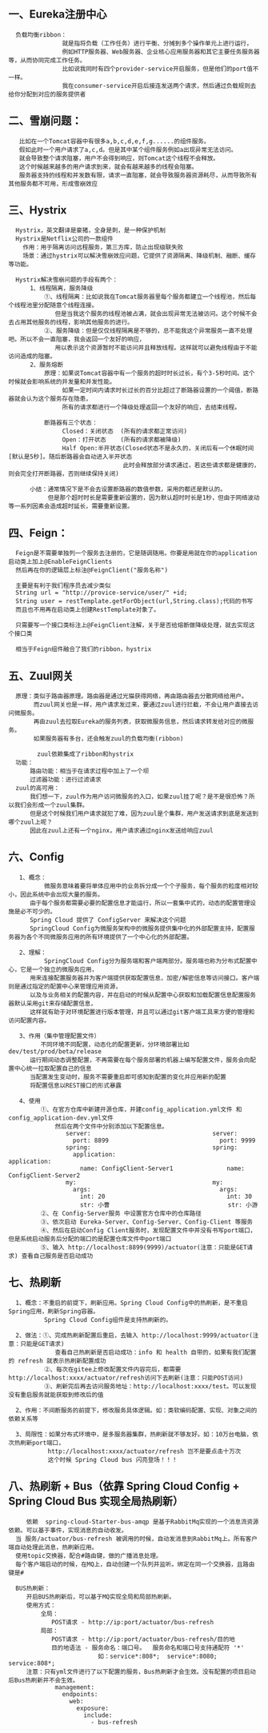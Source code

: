 
## 一、Eureka注册中心
      负载均衡ribbon：
                   就是指将负载（工作任务）进行平衡、分摊到多个操作单元上进行运行，
                   例如HTTP服务器、Web服务器、企业核心应用服务器和其它主要任务服务器等，从而协同完成工作任务。
                   比如说我同时有四个provider-service开启服务，但是他们的port值不一样。
                   我在consumer-service开启后接连发送两个请求，然后通过负载规则去给你分配到对应的服务提供者

## 二、雪崩问题：
       比如在一个Tomcat容器中有很多a,b,c,d,e,f,g......的组件服务。
       假如此时一个用户请求了a,c,d。但是其中某个组件服务例如a出现异常无法访问。
       就会导致整个请求阻塞，用户不会得到响应，则Tomcat这个线程不会释放。
       这个时候越来越多的用户请求到来，就会有越来越多的线程会阻塞。
       服务器支持的线程和并发数有限，请求一直阻塞，就会导致服务器资源耗尽，从而导致所有其他服务都不可用，形成雪崩效应

## 三、Hystrix
      Hystrix，英文翻译是豪猪，全身是刺，是一种保护机制
      Hystrix是Netflix公司的一款组件
        作用：用于隔离访问远程服务，第三方库，防止出现级联失败
        场景：通过hystrix可以解决雪崩效应问题，它提供了资源隔离、降级机制、融断、缓存等功能。
   
      Hystrix解决雪崩问题的手段有两个：
          1、线程隔离，服务降级
              ①、线程隔离：比如说我在Tomcat服务器里每个服务都建立一个线程池，然后每个线程池里分配随意个线程连接。
                 但是当我这个服务的线程池被占满，就会出现异常无法被访问。这个时候不会去占用其他服务的线程，影响其他服务的进行。
              ②、服务降级：但是仅仅线程隔离是不够的，总不能我这个异常服务一直不处理吧。所以不会一直阻塞，我会返回一个友好的响应，
                 用以表示这个资源暂时不能访问并且释放线程。这样就可以避免线程由于不能访问造成的阻塞。
          2、服务熔断
              原理：如果说Tomcat容器中有一个服务的超时时长过长，有个3-5秒时间。这个时候就会影响系统的并发量和并发性能。
                   如果一定时间内请求时长过长的百分比超过了断路器设置的一个阈值，断路器就会认为这个服务存在隐患，
                   所有的请求都进行一个降级处理返回一个友好的响应，去结束线程。
      
              断路器有三个状态：
                   Closed：关闭状态  (所有的请求都正常访问)
                   Open：打开状态    (所有的请求都被降级)
                   Half Open:半开状态(Closed状态不是永久的，关闭后有一个休眠时间[默认是5秒]。随后断路器会自动进入半开状态
                                    此时会释放部分请求通过，若这些请求都是健康的，则会完全打开断路器，否则继续保持关闭)
      
          小结：通常情况下是不会去设置断路器的数值参数，采用的都还是默认的。
               但是那个超时时长是需要重新设置的，因为默认超时时长是1秒，但由于网络波动等一系列因素会造成超时延长，需要重新设置。

## 四、Feign：
      Feign是不需要单独列一个服务去注册的，它是随调随用。你要是用就在你的application启动类上加上@EnableFeignClients
      然后再在你的逻辑层上标注@FeignClient("服务名称")

      主要是有利于我们程序员去减少类似
      String url = "http://provice-service/user/" +id;
      String user = restTemplate.getForObject(url,String.class);代码的书写
      而且也不用再在启动类上创建RestTemplate对象了。

      只需要写一个接口类标注上@FeignClient注解，关于是否给熔断做降级处理，就去实现这个接口类

      相当于Feign组件融合了我们的ribbon，hystrix

## 五、Zuul网关
      原理：类似于路由器原理。路由器是通过光猫获得网络，再由路由器去分散网络给用户。
           而zuul网关也是一样，用户请求发过来，要通过zuul进行拦截，不会让用户直接去访问微服务。
           再由zuul去拉取Eureka的服务列表，获取微服务信息，然后请求转发给对应的微服务。
           如果服务器有多台，还会触发zuul的负载均衡(ribbon)
   
            zuul依赖集成了ribbon和hystrix
      功能：
          路由功能：相当于在请求过程中加上了一个坝
          过滤器功能：进行过滤请求
      zuul的高可用：
          我们想一下，zuul作为用户访问微服务的入口，如果zuul挂了呢？是不是很恐怖？所以我们会形成一个zuul集群。
          但是这个时候我们用户请求就犯了难，因为zuul是个集群，用户发送请求到底是发送到哪个zuul上呢？
          因此在zuul上还有一个nginx，用户请求通过nginx发送给响应zuul


## 六、Config  
       1、概念：  
              微服务意味着要将单体应用中的业务拆分成一个个子服务，每个服务的粒度相对较小，因此系统中会出现大量的服务。
          由于每个服务都需要必要的配置信息才能运行，所以一套集中式的，动态的配置管理设施是必不可少的。
          Spring Cloud 提供了 ConfigServer 来解决这个问题
          SpringCloud Config为微服务架构中的微服务提供集中化的外部配置支持，配置服务器为各个不同微服务应用的所有环境提供了一个中心化的外部配置。  
       
       2、理解：  
              SpringCloud Config分为服务端和客户端两部分。服务端也称为分布式配置中心，它是一个独立的微服务应用，
          用来连接配置服务器并为客户端提供获取配置信息，加密/解密信息等访问接口。客户端则是通过指定的配置中心来管理应用资源，
          以及与业务相关的配置内容，并在启动的时候从配置中心获取和加载配置信息配置服务器默认采用git来存储配置信息，
          这样就有助于对环境配置进行版本管理，并且可以通过git客户端工具来方便的管理和访问配置内容。  

       3、作用（集中管理配置文件）  
             不同环境不同配置，动态化的配置更新，分环境部署比如dev/test/prod/beta/release
          运行期间动态调整配置，不再需要在每个服务部署的机器上编写配置文件，服务会向配置中心统一拉取配置自己的信息
          当配置发生变动时，服务不需要重启即可感知到配置的变化并应用新的配置
          将配置信息以REST接口的形式暴露  

       4、使用    
             ①、在官方仓库中新建开源仓库，并建config_application.yml文件 和 config_application-dev.yml文件
                 然后在两个文件中分别添加以下配置信息。
                    server:                                  server:
                      port: 8899                               port: 9999
                    spring:                                  spring:
                      application:                             application:
                        name: ConfigClient-Server1               name: ConfigClient-Server2
                    my:                                      my:
                      args:                                    args:
                        int: 20                                  int: 30
                        str: 小曹                                 str: 小游
             ②、在 Config-Server服务 中设置官方仓库中的仓库路径
             ③、依次启动 Eureka-Server、Config-Server、Config-Client 等服务
             ④、然后在启动Config Client服务时，发现配置文件中并没有书写port端口，但是系统启动服务后分配的端口的是配置仓库文件中port端口
             ⑤、输入 http://localhost:8899(9999)/actuator(注意：只能是GET请求) 查看自己服务是否启动成功

## 七、热刷新  
      1、概念：不重启的前提下，刷新应用。Spring Cloud Config中的热刷新，是不重启Spring应用，刷新Spring容器。 
              Spring Cloud Config组件是支持热刷新的。
  
      2、做法：①、完成热刷新配置后重启，去输入 http://localhost:9999/actuator(注意：只能是GET请求)
                 查看自己热刷新是否启动成功：info 和 health 自带的，如果有我们配置的 refresh 就表示热刷新配置成功
              ②、每次在gitee上修改配置文件内容完后，都需要http://localhost:xxxx/actuator/refresh访问下去刷新(注意：只能POST访问)
              ③、刷新完后再去访问服务地址：http://localhost:xxxx/test。可以发现没有重启服务就能获取到修改后的值  

      2、作用：不间断服务的前提下，修改服务具体逻辑。如：类软编码配置、实现、对象之间的依赖关系等  

      3、局限性：如果分布式环境中，是多服务器集群，热刷新就不够友好。如：10万台电脑，依次热刷新port端口，
               http://localhost:xxxx/actuator/refresh 岂不是要点击十万次
               这个时候 Spring Cloud bus 闪亮登场！！！  

## 八、热刷新 + Bus（依靠 Spring Cloud Config + Spring Cloud Bus 实现全局热刷新）
         依赖  spring-cloud-Starter-bus-amqp 是基于RabbitMq实现的一个消息流资源依赖。可以基于事件，实现消息的自动收发。
      当 服务/actuator/bus-refresh 被调用的时候，自动发消息到RabbitMq上。所有客户端自动处理此消息，热刷新应用。
      使用topic交换器，配合#路由键，做的广播消息处理。
      每个客户端启动的时候，在MQ上，自动创建一个队列并监听。绑定在同一个交换器，且路由键是#

      BUS热刷新：
         开启BUS热刷新后，可以基于MQ实现全局和局部热刷新。
         使用方式：
             全局：
                POST请求 - http://ip:port/actuator/bus-refresh
             局部：
                POST请求 - http://ip:port/actuator/bus-refresh/目的地
                目的地语法 - 服务命名：端口号。  服务命名和端口号支持通配符 '*'
                             如：service*:808*;  service*:8080;  service:808*;
         注意：只有yml文件进行了以下配置的服务，Bus热刷新才会生效。没有配置的项目启动后Bus热刷新并不会生效。
                 management:
                   endpoints:
                     web:
                       exposure:
                         include:
                           - bus-refresh